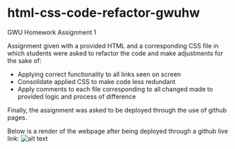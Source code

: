 # html-css-code-refactor-gwuhw
GWU Homework Assignment 1

Assignment given with a provided HTML and a corresponding CSS file in which students were asked to refactor the code and make adjustments for the sake of:
- Applying correct functionality to all links seen on screen
- Consolidate applied CSS to make code less redundant
- Apply comments to each file corresponding to all changed made to provided logic and process of difference

Finally, the assignment was asked to be deployed through the use of github pages.

Below is a render of the webpage after being deployed through a github live link:
![alt text](https://github.com/AustinJoo97/html-css-code-refactor-gwuhw1/assets/main/aj_deployed_horiseon.png?raw=true)
